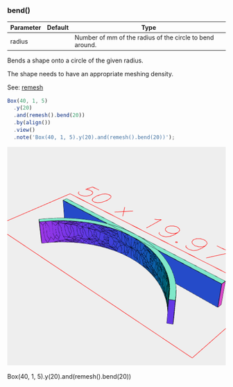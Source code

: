 ### bend()
Parameter|Default|Type
---|---|---
radius||Number of mm of the radius of the circle to bend around.

Bends a shape onto a circle of the given radius.

The shape needs to have an appropriate meshing density.

See: [remesh](../../nb/api/remesh.md)

```JavaScript
Box(40, 1, 5)
  .y(20)
  .and(remesh().bend(20))
  .by(align())
  .view()
  .note('Box(40, 1, 5).y(20).and(remesh().bend(20))');
```

![Image](bend.md.0.png)

Box(40, 1, 5).y(20).and(remesh().bend(20))
